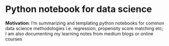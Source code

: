 # Python notebook for data science

**Motivation**: I’m summarizing and templating python notebooks for common data science methodologies i.e. regression, propensity score matching etc; I am also documenting my learning notes from medium blogs or online courses
